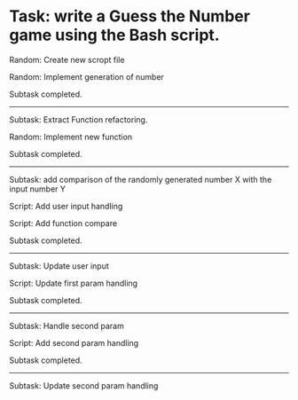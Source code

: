 # Task: write a Guess the Number game using the Bash script.

Random: Create new scropt file

Random: Implement generation of number

Subtask completed.

---

Subtask: Extract Function refactoring.

Random: Implement new function

Subtask completed.

---

Subtask: add comparison of the randomly generated number X with the input number Y

Script: Add user input handling

Script: Add function compare

Subtask completed.

---

Subtask: Update user input

Script: Update first param handling

Subtask completed.

---

Subtask: Handle second param

Script: Add second param handling

Subtask completed.

---

Subtask: Update second param handling



